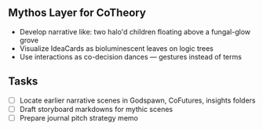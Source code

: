 ## Mythos Layer for CoTheory

- Develop narrative like: two halo'd children floating above a fungal-glow grove
- Visualize IdeaCards as bioluminescent leaves on logic trees
- Use interactions as co-decision dances — gestures instead of terms

## Tasks
- [ ] Locate earlier narrative scenes in Godspawn, CoFutures, insights folders
- [ ] Draft storyboard markdowns for mythic scenes
- [ ] Prepare journal pitch strategy memo